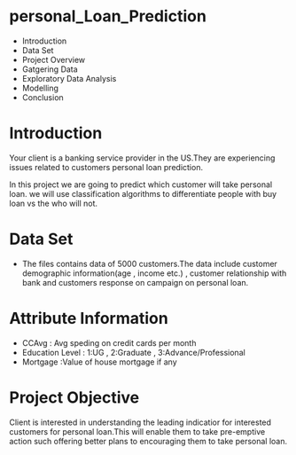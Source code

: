 # personal_Loan_Prediction                                                                
                                                
                                                
* Introduction
* Data Set
* Project Overview
* Gatgering Data
* Exploratory Data Analysis
* Modelling
* Conclusion




# Introduction
Your client is a banking service provider in the US.They are experiencing issues related to customers personal loan prediction.

In this project we are going to predict which customer will take personal loan.
we will use classification algorithms to differentiate people with buy loan vs the who will not.


# Data Set
* The files contains data of 5000 customers.The data include customer demographic information(age , income etc.) , customer relationship with bank and customers response on campaign on personal loan.

# Attribute Information
* CCAvg : Avg speding on credit cards per month
* Education Level : 1:UG , 2:Graduate , 3:Advance/Professional
* Mortgage :Value of house mortgage if any

# Project Objective
Client is interested in understanding the leading indicatior for interested customers for personal loan.This will enable them to take pre-emptive action such offering better plans to encouraging them to take personal loan.
